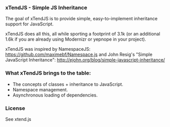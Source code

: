 ### xTendJS - Simple JS Inheritance

The goal of xTendJS is to provide simple, easy-to-implement inheritance support for JavaScript.

xTendJS does all this, all while sporting a footprint of 3.1k (or an additional 1.6k if you are already using Modernizr or yepnope in your project).

xTendJS was inspired by NamespaceJS: https://github.com/maximebf/Namespace.js and John Resig's "Simple JavaScript Inheritance": http://ejohn.org/blog/simple-javascript-inheritance/

### What xTendJS brings to the table:

- The concepts of classes + inheritance to JavaScript.
- Namespace management.
- Asynchronous loading of dependencies.


### License

See xtend.js